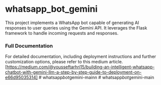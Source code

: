 # whatsapp_bot_gemini

This project implements a WhatsApp bot capable of generating AI responses to user queries using the Gemini API. It leverages the Flask framework to handle incoming requests and responses.

### Full Documentation
For detailed documentation, including deployment instructions and further customization options, please refer to this medium article. [https://medium.com/@yousseftarhri15/building-an-intelligent-whatsapp-chatbot-with-gemini-llm-a-step-by-step-guide-to-deployment-on-e66d95035314]
#   w h a t s a p p _ b o t _ g e m i n i - m a i n n  
 #   w h a t s a p p _ b o t _ g e m i n i - m a i n  
 